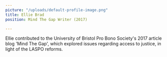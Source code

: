 ```yaml
---
picture: "/uploads/default-profile-image.png"
title: Ellie Brad
position: Mind The Gap Writer (2017)

---
```

Ellie contributed to the University of Bristol Pro Bono Society's 2017 article blog 'Mind The Gap', which explored issues regarding access to justice,  in light of the LASPO reforms. 